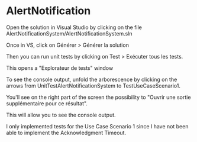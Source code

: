 # AlertNotification

Open the solution in Visual Studio by clicking on the file AlertNotificationSystem/AlertNotificationSystem.sln

Once in VS, click on Générer > Générer la solution

Then you can run unit tests by clicking on Test > Exécuter tous les tests. 

This opens a "Explorateur de tests" window

To see the console output, unfold the arborescence by clicking on the arrows from UnitTestAlertNotificationSystem to TestUseCaseScenario1.

You'll see on the right part of the screen the possibility to "Ouvrir une sortie supplémentaire pour ce résultat". 

This will allow you to see the console output.

I only implemented tests for the Use Case Scenario 1 since I have not been able to implement the Acknowledgment Timeout.
